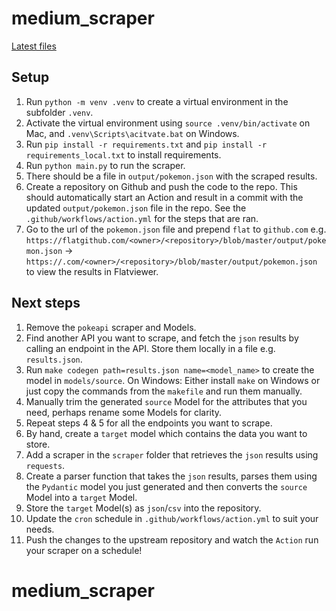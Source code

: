 # medium_scraper

[Latest files](https://flatgithub.com/<repo>/blob/<branch>/output/result.json?filename=<path>)

## Setup

1. Run `python -m venv .venv` to create a virtual environment in the subfolder `.venv`.
2. Activate the virtual environment using `source .venv/bin/activate` on Mac, and `.venv\Scripts\acitvate.bat` on Windows.
3. Run `pip install -r requirements.txt` and `pip install -r requirements_local.txt` to install requirements.
4. Run `python main.py` to run the scraper.
5. There should be a file in `output/pokemon.json` with the scraped results.
6. Create a repository on Github and push the code to the repo. This should automatically start an Action and result in a commit with the updated `output/pokemon.json` file in the repo. See the `.github/workflows/action.yml` for the steps that are ran.
7. Go to the url of the `pokemon.json` file and prepend `flat` to `github.com` e.g. `https://flatgithub.com/<owner>/<repository>/blob/master/output/pokemon.json` -> `https://.com/<owner>/<repository>/blob/master/output/pokemon.json` to view the results in Flatviewer.

## Next steps

1. Remove the `pokeapi` scraper and Models.
2. Find another API you want to scrape, and fetch the `json` results by calling an endpoint in the API. Store them locally in a file e.g. `results.json`.
3. Run `make codegen path=results.json name=<model_name>` to create the model in `models/source`. On Windows: Either install `make` on Windows or just copy the commands from the `makefile` and run them manually.
4. Manually trim the generated `source` Model for the attributes that you need, perhaps rename some Models for clarity.
5. Repeat steps 4 & 5 for all the endpoints you want to scrape.
6. By hand, create a `target` model which contains the data you want to store.
7. Add a scraper in the `scraper` folder that retrieves the `json` results using `requests`.
8. Create a parser function that takes the `json` results, parses them using the `Pydantic` model you just generated and then converts the `source` Model into a `target` Model.
9. Store the `target` Model(s) as `json`/`csv` into the repository.
10. Update the `cron` schedule in `.github/workflows/action.yml` to suit your needs.
11. Push the changes to the upstream repository and watch the `Action` run your scraper on a schedule!
# medium_scraper
